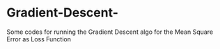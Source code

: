 # Gradient-Descent-
Some codes for running the Gradient Descent algo for the Mean Square Error as Loss Function

